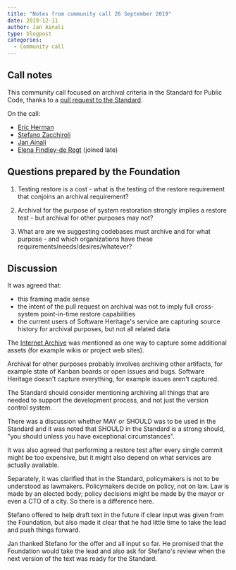 ```yaml
---
title: "Notes from community call 26 September 2019"
date: 2019-12-11
author: Jan Ainali
type: blogpost
categories:
  - Community call
---
```


## Call notes

This community call focused on archival criteria in the Standard for Public Code, thanks to a [pull request to the Standard](https://github.com/publiccodenet/standard/pull/263).

On the call:

* [Eric Herman](https://github.com/ericherman)
* [Stefano Zacchiroli](https://github.com/zacchiro)
* [Jan Ainali](https://github.com/Ainali)
* [Elena Findley-de Regt](https://github.com/ElenaFdR) (joined late)

## Questions prepared by the Foundation

1. Testing restore is a cost - what is the testing of the restore requirement that conjoins an archival requirement?

2. Archival for the purpose of system restoration strongly implies a restore test - but archival for other purposes may not?

3. What are are we suggesting codebases must archive and for what purpose - and which organizations have these requirements/needs/desires/whatever?

## Discussion

It was agreed that:

* this framing made sense
* the intent of the pull request on archival was not to imply full cross-system point-in-time restore capabilities
* the current users of Software Heritage's service are capturing source history for archival purposes, but not all related data

The [Internet Archive](https://archive.org/) was mentioned as one way to capture some additional assets (for example wikis or project web sites).

Archival for other purposes probably involves archiving other artifacts, for example state of Kanban boards or open issues and bugs. Software Heritage doesn't capture everything, for example issues aren't captured.

The Standard should consider mentioning archiving all things that are needed to support the development process, and not just the version control system.

There was a discussion whether MAY or SHOULD was to be used in the Standard and it was noted that SHOULD in the Standard is a strong should, "you should unless you have exceptional circumstances".

It was also agreed that performing a restore test after every single commit might be too expensive, but it might also depend on what services are actually available.

Separately, it was clarified that in the Standard, policymakers is not to be understood as lawmakers. Policymakers decide on policy, not on law. Law is made by an elected body; policy decisions might be made by the mayor or even a CTO of a city. So there is a difference here.

Stefano offered to help draft text in the future if clear input was given from the Foundation, but also made it clear that he had little time to take the lead and push things forward.

Jan thanked Stefano for the offer and all input so far. He promised that the Foundation would take the lead and also ask for Stefano's review when the next version of the text was ready for the Standard.
